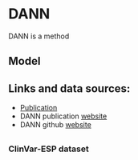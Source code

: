 # DANN

DANN is a method

## Model

## Links and data sources:
  * [Publication]()
  * DANN publication [website](https://cbcl.ics.uci.edu/public_data/DANN/)
  * DANN github [website](https://github.com/uci-cbcl/DeepCADD)

## 

### ClinVar-ESP dataset


